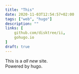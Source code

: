 ```yaml
---
title: "This"
date: 2020-11-03T12:54:57+02:00
tags: ["web", "hugo"]
description: ""
links: [
	github.com/disktree/ii,
	gohugo.io
]
draft: true
---
```

This is a *all new* site.  
Powered by hugo.